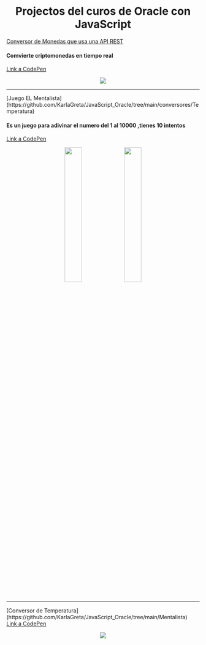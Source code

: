 <h1 align="center">Projectos del curos de Oracle con JavaScript </h1>


[Conversor de Monedas que usa una API REST](https://github.com/KarlaGreta/JavaScript_Oracle/tree/main/conversores/Criptomonedas)
 <h4>Comvierte criptomonedas en tiempo real </h4>
<a href="https://codepen.io/karla-chavez-the-builder/pen/KKJdXxE">Link a CodePen</a>
 <p align="center">
    <img  src="https://github.com/KarlaGreta/JavaScript_Oracle/assets/109876143/94dabf69-7d99-408a-9b47-6568b1fb8da9" />
  </p>
<hr> 
[Juego EL Mentalista](https://github.com/KarlaGreta/JavaScript_Oracle/tree/main/conversores/Temperatura)
 <h4>Es un juego para adivinar el numero del 1 al 10000 ,tienes 10 intentos</h4>  
 <a href="https://codepen.io/karla-chavez-the-builder/pen/RwvWMwQ">Link a CodePen</a>
<p align="center">
    <img width="30%" src="https://github.com/KarlaGreta/JavaScript_Oracle/assets/109876143/0ffe7015-e3a9-4fe7-ad51-4726c4a74b81"/>  <img  width="30%" 
 src="https://github.com/KarlaGreta/JavaScript_Oracle/assets/109876143/50d942f4-30b8-4425-96e9-80f0fb99dccd"/>
</p>
 <hr>
[Conversor de Temperatura](https://github.com/KarlaGreta/JavaScript_Oracle/tree/main/Mentalista)<br>
 <a href="https://codepen.io/karla-chavez-the-builder/pen/zYexdag">Link a CodePen</a> <br>
<p align="center">
    <img  src="https://github.com/KarlaGreta/JavaScript_Oracle/assets/109876143/f9730fdc-f49f-44d0-862b-087d4feabf80" />
</p>


